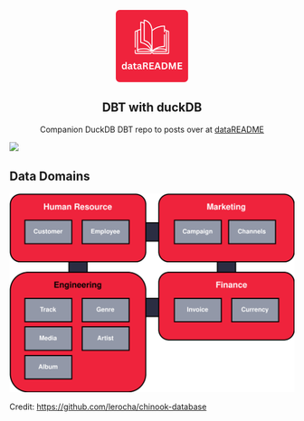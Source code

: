 <p align="center">
  <img src="logo.png" height="128">
  <h2 align="center">  DBT with duckDB
</h2>
  <p align="center">Companion DuckDB DBT repo to posts over at <a href="https://datareadme.substack.com/">dataREADME</a><p>

[![](https://img.shields.io/static/v1?logo=visualstudiocode&label=&message=Open%20in%20Visual%20Studio%20Code&labelColor=2c2c32&color=007acc&logoColor=007acc)](https://vscode.dev/github/AshHimself/dataproducts_with_dbt_duckdb)

## Data Domains

![alt text](data_domains.svg)

Credit: https://github.com/lerocha/chinook-database
